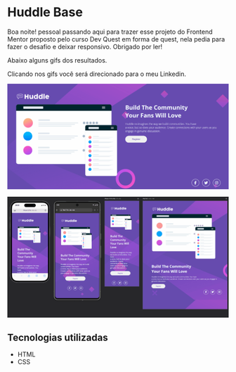 # Huddle Base

Boa noite! pessoal passando aqui para trazer esse projeto do Frontend Mentor proposto pelo curso Dev Quest em forma de quest, nela pedia para fazer o desafio e deixar responsivo. Obrigado por ler!

Abaixo alguns gifs dos resultados.

Clicando nos gifs você será direcionado para o meu Linkedin.

[<img src="./src/desktop.gif">](https://www.linkedin.com/in/gustavo-silva-564b9a316/)

[<img src="./src/responsive.gif">](https://www.linkedin.com/in/gustavo-silva-564b9a316/)

## Tecnologias utilizadas

- HTML 
- CSS
